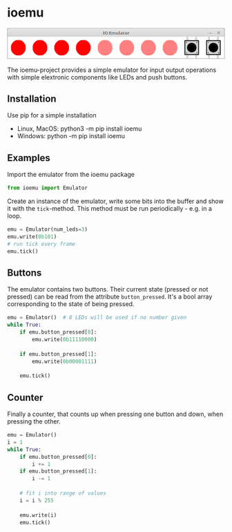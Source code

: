 
# ioemu

![screenshot](ioemu-screenshot.png)

The ioemu-project provides a simple emulator for input output operations with simple elextronic components like LEDs and push buttons.

## Installation

Use pip for a simple installation

- Linux, MacOS: python3 -m pip install ioemu
- Windows: python -m pip install ioemu

## Examples

Import the emulator from the ioemu package


```python
from ioemu import Emulator
```

Create an instance of the emulator, write some bits into the buffer and show it with the `tick`-method. This method must be run periodically - e.g. in a loop.


```python
emu = Emulator(num_leds=3)
emu.write(0b101)
# run tick every frame
emu.tick()
```

## Buttons

The emulator contains two buttons. Their current state (pressed or not pressed) can be read from the attribute `button_pressed`. It's a bool array corresponding to the state of being pressed.


```python
emu = Emulator()  # 8 LEDs will be used if no number given
while True:
    if emu.button_pressed[0]:
        emu.write(0b11110000)
        
    if emu.button_pressed[1]:
        emu.write(0b00001111)

    emu.tick()
```

## Counter

Finally a counter, that counts up when pressing one button and down, when pressing the other.


```python
emu = Emulator()
i = 1
while True:
    if emu.button_pressed[0]:
        i += 1
    if emu.button_pressed[1]:
        i -= 1

    # fit i into range of values
    i = i % 255

    emu.write(i)
    emu.tick()
```
